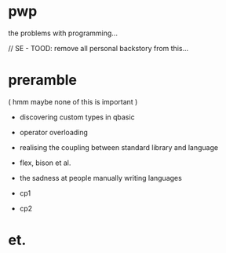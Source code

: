 # pwp
the problems with programming...

// SE - TOOD: remove all personal backstory from this...

# preramble

( hmm maybe none of this is important )
* discovering custom types in qbasic
* operator overloading

* realising the coupling between standard library and language

* flex, bison et al.

* the sadness at people manually writing languages

* cp1

* cp2

# et.
